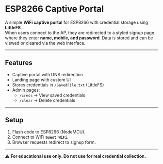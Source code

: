 # ESP8266 Captive Portal

A simple **WiFi captive portal** for ESP8266 with credential storage using **LittleFS**.  
When users connect to the AP, they are redirected to a styled signup page where they enter **name, mobile, and password**. Data is stored and can be viewed or cleared via the web interface.

---

## Features
- Captive portal with DNS redirection  
- Landing page with custom UI  
- Stores credentials in `/SavedFile.txt` (LittleFS)  
- Admin pages:  
  - `/creds` → View saved credentials  
  - `/clear` → Delete credentials  

---

## Setup
1. Flash code to ESP8266 (NodeMCU).  
2. Connect to WiFi **`Guest WiFi`**.  
3. Browser requests redirect to signup form.  

---

⚠️ **For educational use only. Do not use for real credential collection.**
